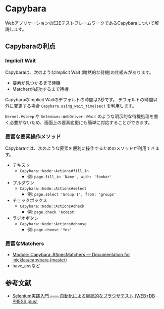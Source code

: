 # Capybara

WebアプリケーションのE2EテストフレームワークであるCapybaraについて解説します。

## Capybaraの利点

### Implicit Wait

Capybaraは、次のようなImplicit Wait (暗黙的な待機)の仕組みがあります。

- 要素が見つかるまで待機
- Matcherが成功するまで待機

CapybaraのImplicit Waitのデフォルトの時間は2秒です。
デフォルトの時間以外に変更する場合 `Capybara.using_wait_time(sec)` を利用します。

`Kernel.#sleep` や `Selenium::WebDriver::Wait` のような明示的な待機処理を書く必要がないため、画面上の要素変更にも簡単に対応することができます。

### 豊富な要素操作メソッド

Capybaraでは、次のような要素を便利に操作するためのメソッドが利用できます。

- テキスト
  - `Capybara::Node::Actions#fill_in`
    - 例: `page.fill_in 'Name', with: 'foobar'`
- プルダウン
  - `Capybara::Node::Actions#select`
    - 例: `page.select 'Group 1', from: 'groups'`
- チェックボックス
  - `Capybara::Node::Actions#check`
    - 例: `page.check 'Accept'`
- ラジオボタン
  - `Capybara::Node::Actions#choose`
    - 例: `page.choose 'Yes'`

### 豊富なMatchers

- [Module: Capybara::RSpecMatchers — Documentation for jnicklas/capybara (master)](http://www.rubydoc.info/github/jnicklas/capybara/Capybara/RSpecMatchers)
- have_cssなど

## 参考文献

- [Selenium実践入門 ―― 自動化による継続的なブラウザテスト (WEB+DB PRESS plus)](https://www.amazon.co.jp/dp/4774178942)
